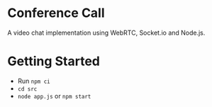 # Conference Call
A video chat implementation using WebRTC, Socket.io and Node.js.


# Getting Started
- Run `npm ci`
- `cd src`
- `node app.js` or `npm start`
